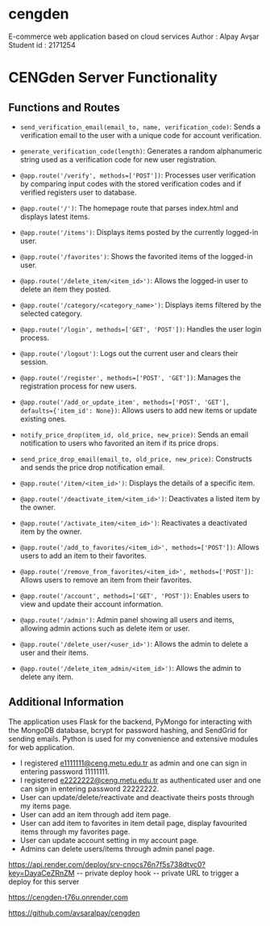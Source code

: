 # cengden
E-commerce web application based on cloud services
Author : Alpay Avşar 
Student id : 2171254

# CENGden Server Functionality

## Functions and Routes

- `send_verification_email(email_to, name, verification_code)`: Sends a verification email to the user with a unique code for account verification.

- `generate_verification_code(length)`: Generates a random alphanumeric string used as a verification code for new user registration.

- `@app.route('/verify', methods=['POST'])`: Processes user verification by comparing input codes with the stored verification codes and if verified registers user to database.

- `@app.route('/')`: The homepage route that parses index.html and displays latest items.

- `@app.route('/items')`: Displays items posted by the currently logged-in user.

- `@app.route('/favorites')`: Shows the favorited items of the logged-in user.

- `@app.route('/delete_item/<item_id>')`: Allows the logged-in user to delete an item they posted.

- `@app.route('/category/<category_name>')`: Displays items filtered by the selected category.

- `@app.route('/login', methods=['GET', 'POST'])`: Handles the user login process.

- `@app.route('/logout')`: Logs out the current user and clears their session.

- `@app.route('/register', methods=['POST', 'GET'])`: Manages the registration process for new users.

- `@app.route('/add_or_update_item', methods=['POST', 'GET'], defaults={'item_id': None})`: Allows users to add new items or update existing ones.

- `notify_price_drop(item_id, old_price, new_price)`: Sends an email notification to users who favorited an item if its price drops.

- `send_price_drop_email(email_to, old_price, new_price)`: Constructs and sends the price drop notification email.

- `@app.route('/item/<item_id>')`: Displays the details of a specific item.

- `@app.route('/deactivate_item/<item_id>')`: Deactivates a listed item by the owner.

- `@app.route('/activate_item/<item_id>')`: Reactivates a deactivated item by the owner.

- `@app.route('/add_to_favorites/<item_id>', methods=['POST'])`: Allows users to add an item to their favorites.

- `@app.route('/remove_from_favorites/<item_id>', methods=['POST'])`: Allows users to remove an item from their favorites.

- `@app.route('/account', methods=['GET', 'POST'])`: Enables users to view and update their account information.

- `@app.route('/admin')`: Admin panel showing all users and items, allowing admin actions such as delete item or user.

- `@app.route('/delete_user/<user_id>')`: Allows the admin to delete a user and their items.

- `@app.route('/delete_item_admin/<item_id>')`: Allows the admin to delete any item.

## Additional Information

The application uses Flask for the backend, PyMongo for interacting with the MongoDB database, bcrypt for password hashing, and SendGrid for sending emails. Python is used for my convenience and extensive modules for web application.

- I registered e1111111@ceng.metu.edu.tr as admin and one can sign in entering password 11111111.
- I registered e2222222@ceng.metu.edu.tr as authenticated user and one can sign in entering password 22222222.
- User can update/delete/reactivate and deactivate theirs posts through my items page.
- User can add an item through add item page.
- User can add item to favorites in item detail page, display favourited items through my favorites page.
- User can update account setting in my account page.
- Admins can delete users/items through admin panel page.


https://api.render.com/deploy/srv-cnocs76n7f5s738dtvc0?key=DayaCeZRnZM  -- private deploy hook -- private URL to trigger a deploy for this server

https://cengden-t76u.onrender.com

https://github.com/avsaralpay/cengden